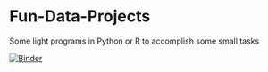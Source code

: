 # Fun-Data-Projects
Some light programs in Python or R to accomplish some small tasks


[![Binder](https://mybinder.org/badge_logo.svg)](https://mybinder.org/v2/gh/liu431/Fun-Data-Projects/master)
